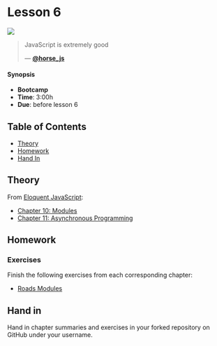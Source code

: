 # Lesson 6

![][cover]

> JavaScript is extremely good
>
>
> — [**@horse_js**][tweet]

#### Synopsis

*   **Bootcamp**
*   **Time**: 3:00h
*   **Due**: before lesson 6

## Table of Contents

* [Theory](#theory)
* [Homework](#homework)
* [Hand In](#hand-in)


## Theory

From [Eloquent JavaScript](https://eloquentjavascript.net/):

* [Chapter 10: Modules](https://eloquentjavascript.net/10_modules.html)
* [Chapter 11: Asynchronous Programming](https://eloquentjavascript.net/11_async.html)

## Homework

### Exercises

Finish the following exercises from each corresponding chapter:

* [Roads Modules](https://eloquentjavascript.net/10_modules.html#i_+pU//gQmZ8)

## Hand in

Hand in chapter summaries and exercises in your forked repository on GitHub under your username.

[tweet]: https://twitter.com/horse_js/status/962715924670418944
[cover]: https://eloquentjavascript.net/img/chapter_picture_10.jpg

